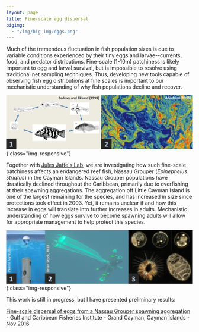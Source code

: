 ```yaml
---
layout: page
title: Fine-scale egg dispersal
bigimg:
  - "/img/big-img/eggs.png"
---
```


Much of the tremendous fluctuation in fish population sizes is due to variable conditions experienced by their tiny eggs and larvae--currents, food, and predator distributions. Fine-scale (1-10m) patchiness is likely important to egg and larval survival, but is impossible to resolve using traditional net sampling techniques. Thus, developing new tools capable of observing fish egg distributions at fine scales is important to our mechanistic understanding of why fish populations decline and recover.

![](/img/big-img/recruitment.png){:class="img-responsive"}

Together with [Jules Jaffe's Lab](http://jaffeweb.ucsd.edu/), we are investigating how such fine-scale patchiness affects an endangered reef fish, Nassau Grouper (*Epinephelus striatus*) in the Cayman Islands. Nassau Grouper populations have drastically declined throughout the Caribbean, primarily due to overfishing at their spawning aggregations. The aggregation off Little Cayman Island is one of the largest remaining for the species, and has increased in size since protections took effect in 2003. Yet, it remains unclear if and how this increase in eggs will translate into further increases in adults. Mechanistic understanding of how eggs survive to become spawning adults will allow for appropriate management to help protect this species.

![](/img/big-img/netcam_methods.png){:class="img-responsive"}

This work is still in progress, but I have presented preliminary results:

[Fine-scale dispersal of eggs from a Nassau Grouper spawning aggregation](http://flseagrant.ifas.ufl.edu/GCFI/69_proceedings/data/polopoly_fs/1.3671229.1500923728!/fileserver/file/789300/filename/GCFI-69-97.pdf) - Gulf and Caribbean Fisheries Institute - Grand Cayman, Cayman Islands - Nov 2016
